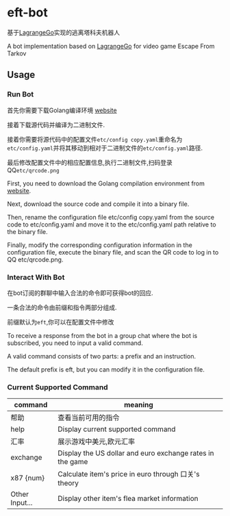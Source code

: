 # eft-bot
基于[LagrangeGo](github.com/LagrangeDev/LagrangeGo)实现的逃离塔科夫机器人

A bot implementation based on [LagrangeGo](github.com/LagrangeDev/LagrangeGo) for video game Escape From Tarkov

## Usage
### Run Bot
首先你需要下载Golang编译环境 [website](https://golang.org/)

接着下载源代码并编译为二进制文件.

接着你需要将源代码中的配置文件`etc/config copy.yaml`重命名为`etc/config.yaml`并将其移动到相对于二进制文件的`etc/config.yaml`路径.

最后修改配置文件中的相应配置信息,执行二进制文件,扫码登录QQ`etc/qrcode.png`

First, you need to download the Golang compilation environment from [website](https://golang.org/).

Next, download the source code and compile it into a binary file.

Then, rename the configuration file etc/config copy.yaml from the source code to etc/config.yaml and move it to the etc/config.yaml path relative to the binary file.

Finally, modify the corresponding configuration information in the configuration file, execute the binary file, and scan the QR code to log in to QQ etc/qrcode.png.

### Interact With Bot
在bot订阅的群聊中输入合法的命令即可获得bot的回应.

一条合法的命令由前缀和指令两部分组成.

前缀默认为`eft`,你可以在配置文件中修改

To receive a response from the bot in a group chat where the bot is subscribed, you need to input a valid command.

A valid command consists of two parts: a prefix and an instruction.

The default prefix is eft, but you can modify it in the configuration file.

### Current Supported Command

| command        | meaning                                                   |
| -------------- | --------------------------------------------------------- |
| 帮助           | 查看当前可用的指令                                        |
| help           | Display current supported command                         |
| 汇率           | 展示游戏中美元,欧元汇率                                   |
| exchange       | Display the US dollar and euro exchange rates in the game |
| x87 {num}      | Calculate item's price in euro through 口关's theory      |
| Other Input... | Display other item's flea market information              |
